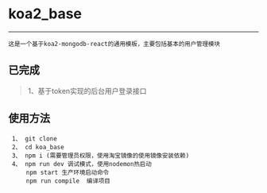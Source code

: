 # koa2_base
---
    这是一个基于koa2-mongodb-react的通用模板，主要包括基本的用户管理模块

## 已完成

> 1、基于token实现的后台用户登录接口

## 使用方法
```
 1、 git clone
 2、 cd koa_base
 3、 npm i (需要管理员权限，使用淘宝镜像的使用镜像安装依赖)
 4、 npm run dev 调试模式，使用nodemon热启动
     npm start 生产环境启动命令
     npm run compile  编译项目
```

